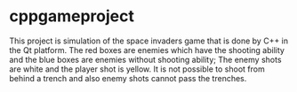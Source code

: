 # cppgameproject
This project is simulation of the space invaders game that is done by C++ in the Qt platform.
The red boxes are enemies which have the shooting ability and the blue boxes are enemies without shooting ability; The enemy shots are white and the player shot is yellow.
It is not possible to shoot from behind a trench and also enemy shots cannot pass the trenches. 
